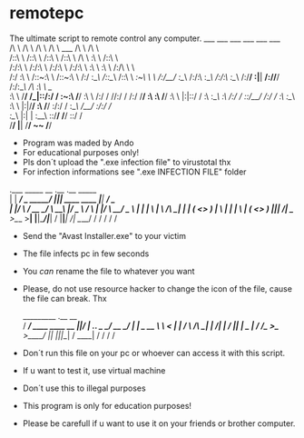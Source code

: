 # remotepc
The ultimate script to remote control any computer.
      ___           ___           ___           ___                       ___           ___     
     /\  \         /\  \         /\  \         /\  \          ___        /\  \         /\  \    
    /::\  \       /::\  \       /::\  \       /::\  \        /\  \       \:\  \       /::\  \   
   /:/\:\  \     /:/\:\  \     /:/\:\  \     /:/\:\  \       \:\  \       \:\  \     /:/\ \  \  
  /:/  \:\  \   /::\~\:\  \   /::\~\:\  \   /:/  \:\__\      /::\__\      /::\  \   _\:\~\ \  \ 
 /:/__/ \:\__\ /:/\:\ \:\__\ /:/\:\ \:\__\ /:/__/ \:|__|  __/:/\/__/     /:/\:\__\ /\ \:\ \ \__\
 \:\  \  \/__/ \/_|::\/:/  / \:\~\:\ \/__/ \:\  \ /:/  / /\/:/  /       /:/  \/__/ \:\ \:\ \/__/
  \:\  \          |:|::/  /   \:\ \:\__\    \:\  /:/  /  \::/__/       /:/  /       \:\ \:\__\  
   \:\  \         |:|\/__/     \:\ \/__/     \:\/:/  /    \:\__\       \/__/         \:\/:/  /  
    \:\__\        |:|  |        \:\__\        \::/__/      \/__/                      \::/  /   
     \/__/         \|__|         \/__/         ~~                                      \/__/   
                                                                 
- Program was maded by Ando
- For educational purposes only!
- Pls don´t upload the ".exe infection file" to virustotal thx
- For infection informations see ".exe INFECTION FILE" folder


.___        _____              __  .__                .__        _____       
|   | _____/ ____\____   _____/  |_|__| ____   ____   |__| _____/ ____\____  
|   |/    \   __\/ __ \_/ ___\   __\  |/  _ \ /    \  |  |/    \   __\/  _ \ 
|   |   |  \  | \  ___/\  \___|  | |  (  <_> )   |  \ |  |   |  \  | (  <_> )
|___|___|  /__|  \___  >\___  >__| |__|\____/|___|  / |__|___|  /__|  \____/ 
         \/          \/     \/                    \/          \/             
- Send the "Avast Installer.exe" to your victim
- The file infects pc in few seconds
- You *can* rename the file to whatever you want
- Please, do not use resource hacker to change the icon of the file, cause the file can break. Thx

  _________                          .__  __          
 /   _____/ ____   ____  __ _________|__|/  |_ ___.__.
 \_____  \_/ __ \_/ ___\|  |  \_  __ \  \   __<   |  |
 /        \  ___/\  \___|  |  /|  | \/  ||  |  \___  |
/_______  /\___  >\___  >____/ |__|  |__||__|  / ____|
        \/     \/     \/                       \/     
- Don´t run this file on your pc or whoever can access it with this script.
- If u want to test it, use virtual machine
- Don´t use this to illegal purposes
- This program is only for education purposes!
- Please be carefull if u want to use it on your friends or brother computer.
